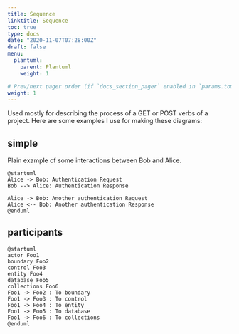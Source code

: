 ```yaml
---
title: Sequence
linktitle: Sequence
toc: true
type: docs
date: "2020-11-07T07:28:00Z"
draft: false
menu:
  plantuml:
    parent: Plantuml
    weight: 1

# Prev/next pager order (if `docs_section_pager` enabled in `params.toml`)
weight: 1
---
```


Used mostly for describing the process of a GET or POST verbs of a project.
Here are some examples I use for making these diagrams:

## simple

Plain example of some interactions between Bob and Alice.

```plantuml
@startuml
Alice -> Bob: Authentication Request
Bob --> Alice: Authentication Response

Alice -> Bob: Another authentication Request
Alice <-- Bob: Another authentication Response
@enduml
```

## participants

```plantuml
@startuml
actor Foo1
boundary Foo2
control Foo3
entity Foo4
database Foo5
collections Foo6
Foo1 -> Foo2 : To boundary
Foo1 -> Foo3 : To control
Foo1 -> Foo4 : To entity
Foo1 -> Foo5 : To database
Foo1 -> Foo6 : To collections
@enduml
```
